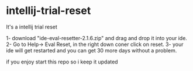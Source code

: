# intellij-trial-reset
It's a intellij trial reset

1- download "ide-eval-resetter-2.1.6.zip" and drag and drop it into your ide.
2- Go to Help-> Eval Reset, in the right down coner click on reset.
3- your ide will get restarted and you can get 30 more days without a problem.


if you enjoy start this repo so i keep it updated
